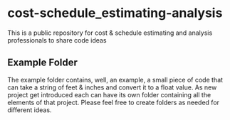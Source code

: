 # cost-schedule_estimating-analysis
This is a public repository for cost &amp; schedule estimating and analysis professionals to share code ideas

## Example Folder
The example folder contains, well, an example, a small piece of code that can take a string of feet & inches and convert it to a float value.
As new project get introduced each can have its own folder containing all the elements of that project. 
Please feel free to create folders as needed for different ideas.